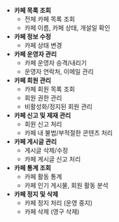 - **카페 목록 조회**
    - 전체 카페 목록 조회
    - 카페 이름, 카페 상태, 개설일 확인
- **카페 정보 수정**
    - 카페 상태 변경
- **카페 운영자 관리**
    - 카페 운영자 승격/내리기
    - 운영자 연락처, 이메일 관리
- **카페 회원 관리**
    - 카페 회원 목록 조회
    - 회원 권한 관리
    - 비활성화/정지된 회원 관리
- **카페 신고 및 제재 관리**
    - 회원 신고 처리
    - 카페 내 불법/부적절한 콘텐츠 처리
- **카페 게시글 관리**
    - 게시글 삭제/수정
    - 카페 게시글 신고 처리
- **카페 통계 조회**
    - 카페 활동 통계
    - 카페 인기 게시물, 회원 활동 분석
- **카페 정지 및 삭제**
    - 카페 정지 처리 (운영 중지)
    - 카페 삭제 (영구 삭제)